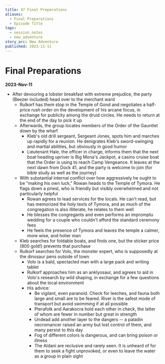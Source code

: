 ```yaml
---
title: 47 Final Preparations
aliases:
  - Final Preparations
  - Episode Title
tags:
  - session_notes
  - new_adventure
story_arc: New Adventure
published: 2023-11-11
---
```

# Final Preparations
**2023-Nov-11**

- After devouring a lobster breakfast with extreme prejudice, the party (Beezer included) head over to the merchant ward
	- Rulkorf has them stop in the Temple of Gond and negotiates a half-price rush order on the development of his arcane focus, in exchange for publicity among the druid circles. He needs to return at the end of the day to pick it up
	- Afterwards, the group locates members of the Order of the Gauntlet down by the wharf
		- Kleb's old drill sergeant, Sergeant Jones, spots him and marches up rapidly for a reunion. He denigrates Kleb's sword-swinging and martial abilities, but obviously in good humor
		- Lieutenant Hale, the officer in charge, informs them that the next boat heading upriver is Big Mona's Jackpot, a casino cruise boat that the Order is using to reach Camp Vengeance. It leaves at the next dawn from Dock 41, and the party is welcome to join (for bible study as well as the journey)
	- With substantial internal conflict over how aggressively he ought to be "making his own luck," Rowan heads to the Temple of Tymora. He flags down a priest, who is friendly but visibly overwhelmed and not particularly helpful
		- Rowan agrees to lead services for the locals. He can't read, but has memorized the holy texts of Tymora, and as much of the congregation is also illiterate, he relates to them well
		- He blesses the congregants and even performs an impromptu wedding for a couple who couldn't afford the standard ceremony fees
		- He feels the presence of Tymora and leaves the temple a calmer, more wise, and holier man
	- Kleb searches for foldable boats, and finds one, but the sticker price (800 gold!) prevents that purchase
	- Rulkorf searches for Volo, the monster expert, who is supposedly at the dinosaur pens outside of town
		- Volo is a bald, spectacled man with a large pack and writing tablet
		- Rulkorf approaches him as an anklyosaur, and agrees to aid in Volo's research by wild shaping, in exchange for a few questions about the local environment
		- His advice:
			- Be vigilant, even paranoid. Check for leeches, and fauna both large and small are to be feared. River is the safest mode of transport but avoid swimming if at all possible
			- Pterafolk and Aarakocra hold each other in check, the latter of whom are fewer in number but great in strength
			- Undead add another layer to the dangers -- a paladin necromancer raised an army but lost control of them, and many persist to this day
			- Fog of different colors is dangerous, and can bring poison or illness
			- The Aldani are reclusive and rarely seen. It is unheard of for them to seek a fight unprovoked, or even to leave the water as a group in plain sight
